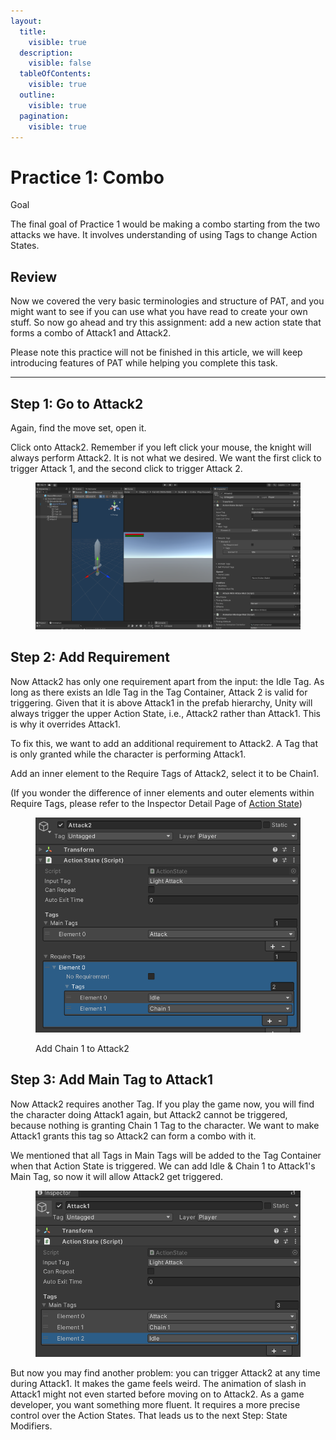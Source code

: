 ```yaml
---
layout:
  title:
    visible: true
  description:
    visible: false
  tableOfContents:
    visible: true
  outline:
    visible: true
  pagination:
    visible: true
---
```


# Practice 1: Combo

Goal

The final goal of Practice 1 would be making a combo starting from the two attacks we have. It involves understanding of using Tags to change Action States.

## Review

Now we covered the very basic terminologies and structure of PAT, and you might want to see if you can use what you have read to create your own stuff. So now go ahead and try this assignment: add a new action state that forms a combo of Attack1 and Attack2.

Please note this practice will not be finished in this article, we will keep introducing features of PAT while helping you complete this task.

***

## Step 1: Go to Attack2

Again, find the move set, open it.

Click onto Attack2. Remember if you left click your mouse, the knight will always perform Attack2. It is not what we desired. We want the first click to trigger Attack 1, and the second click to trigger Attack 2.

<figure><img src="../.gitbook/assets/image (34).png" alt=""><figcaption></figcaption></figure>

## Step 2: Add Requirement

Now Attack2 has only one requirement apart from the input: the Idle Tag. As long as there exists an Idle Tag in the Tag Container, Attack 2 is valid for triggering. Given that it is above Attack1 in the prefab hierarchy, Unity will always trigger the upper Action State, i.e., Attack2 rather than Attack1. This is why it overrides Attack1.

To fix this, we want to add an additional requirement to Attack2. A Tag that is only granted while the character is performing Attack1.&#x20;

Add an inner element to the Require Tags of Attack2, select it to be Chain1.&#x20;

(If you wonder the difference of inner elements and outer elements within Require Tags, please refer to the Inspector Detail Page of [Action State](../documentation/actions/action-state.md#tags))

<figure><img src="../.gitbook/assets/image (35).png" alt=""><figcaption><p>Add Chain 1 to Attack2</p></figcaption></figure>

## Step 3: Add Main Tag to Attack1

Now Attack2 requires another Tag. If you play the game now, you will find the character doing Attack1 again, but Attack2 cannot be triggered, because nothing is granting Chain 1 Tag to the character. We want to make Attack1 grants this tag so Attack2 can form a combo with it.

We mentioned that all Tags in Main Tags will be added to the Tag Container when that Action State is triggered. We can add Idle & Chain 1 to Attack1's Main Tag, so now it will allow Attack2 get triggered.&#x20;

<figure><img src="../.gitbook/assets/image (37).png" alt=""><figcaption></figcaption></figure>

But now you may find another problem: you can trigger Attack2 at any time during Attack1. It makes the game feels weird. The animation of slash in Attack1 might not even started before moving on to Attack2. As a game developer, you want something more fluent. It requires a more precise control over the Action States. That leads us to the next Step: State Modifiers.
